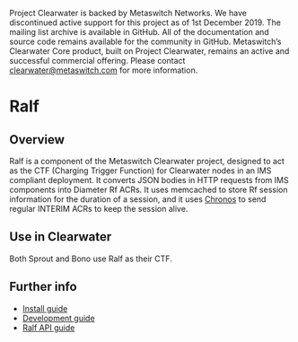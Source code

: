 Project Clearwater is backed by Metaswitch Networks.  We have discontinued active support for this project as of 1st December 2019.  The mailing list archive is available in GitHub.  All of the documentation and source code remains available for the community in GitHub.  Metaswitch’s Clearwater Core product, built on Project Clearwater, remains an active and successful commercial offering.  Please contact clearwater@metaswitch.com for more information.

Ralf
==============

Overview
--------
Ralf is a component of the Metaswitch Clearwater project, designed to act as the CTF (Charging Trigger Function) for Clearwater nodes in an IMS compliant deployment. It converts JSON bodies in HTTP requests from IMS components into Diameter Rf ACRs. It uses memcached to store Rf session information for the duration of a session, and it uses [Chronos](https://github.com/Metaswitch/chronos) to send regular INTERIM ACRs to keep the session alive.

Use in Clearwater
-----------------
Both Sprout and Bono use Ralf as their CTF.

Further info
------------
* [Install guide](http://clearwater.readthedocs.org/en/stable/Installation_Instructions/index.html)
* [Development guide](docs/Development.md)
* [Ralf API guide](docs/API.md)

